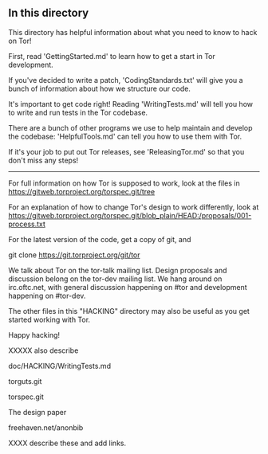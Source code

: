 
In this directory
-----------------

This directory has helpful information about what you need to know to
hack on Tor!

First, read 'GettingStarted.md' to learn how to get a start in Tor
development.

If you've decided to write a patch, 'CodingStandards.txt' will give
you a bunch of information about how we structure our code.

It's important to get code right!  Reading 'WritingTests.md' will
tell you how to write and run tests in the Tor codebase.

There are a bunch of other programs we use to help maintain and
develop the codebase: 'HelpfulTools.md' can tell you how to use them
with Tor.

If it's your job to put out Tor releases, see 'ReleasingTor.md' so
that you don't miss any steps!



-----------------------

For full information on how Tor is supposed to work, look at the files in
https://gitweb.torproject.org/torspec.git/tree

For an explanation of how to change Tor's design to work differently, look at
https://gitweb.torproject.org/torspec.git/blob_plain/HEAD:/proposals/001-process.txt

For the latest version of the code, get a copy of git, and

   git clone https://git.torproject.org/git/tor

We talk about Tor on the tor-talk mailing list.  Design proposals and
discussion belong on the tor-dev mailing list.  We hang around on
irc.oftc.net, with general discussion happening on #tor and development
happening on #tor-dev.

The other files in this "HACKING" directory may also be useful as you
get started working with Tor.

Happy hacking!

XXXXX also describe

doc/HACKING/WritingTests.md

torguts.git

torspec.git

The design paper

freehaven.net/anonbib

XXXX describe these and add links.
